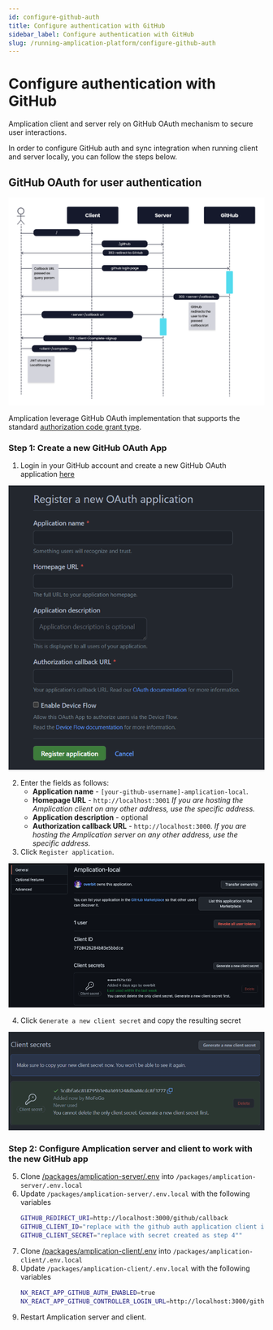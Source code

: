 ```yaml
---
id: configure-github-auth
title: Configure authentication with GitHub
sidebar_label: Configure authentication with GitHub
slug: /running-amplication-platform/configure-github-auth
---
```


# Configure authentication with GitHub

Amplication client and server rely on GitHub OAuth mechanism to secure user interactions.

In order to configure GitHub auth and sync integration when running client and server locally,
you can follow the steps below.

## GitHub OAuth for user authentication

![Auth flow](./assets/amplication-auth-flow.png)

Amplication leverage GitHub OAuth implementation that supports the standard [authorization code grant type](https://www.rfc-editor.org/rfc/rfc6749#section-4.1).

### Step 1: Create a new GitHub OAuth App

1. Login in your GitHub account and create a new GitHub OAuth application [here](https://github.com/settings/applications/new)

![](./assets/register-new-oauth-app.png)

2. Enter the fields as follows:
   - **Application name** - `[your-github-username]-amplication-local`.
   - **Homepage URL** - `http://localhost:3001` _If you are hosting the Amplication client on any other address, use the specific address._
   - **Application description** - optional
   - **Authorization callback URL** - `http://localhost:3000`. _If you are hosting the Amplication server on any other address, use the specific address._
3. Click `Register application`.

![](./assets/app-settings.png)

4. Click `Generate a new client secret` and copy the resulting secret

![](./assets/client-secret.png)

### Step 2: Configure Amplication server and client to work with the new GitHub app

5. Clone [/packages/amplication-server/.env](https://github.com/amplication/amplication/blob/master/packages/amplication-server/.env) into `/packages/amplication-server/.env.local`
6. Update `/packages/amplication-server/.env.local` with the following variables
   ```sh
   GITHUB_REDIRECT_URI=http://localhost:3000/github/callback
   GITHUB_CLIENT_ID="replace with the github auth application client id"
   GITHUB_CLIENT_SECRET="replace with secret created as step 4""
   ```
7. Clone [/packages/amplication-client/.env](https://github.com/amplication/amplication/blob/master/packages/amplication-client/.env) into `/packages/amplication-client/.env.local`
8. Update `/packages/amplication-client/.env.local` with the following variables
   ```sh
   NX_REACT_APP_GITHUB_AUTH_ENABLED=true
   NX_REACT_APP_GITHUB_CONTROLLER_LOGIN_URL=http://localhost:3000/github
   ```
9. Restart Amplication server and client.

